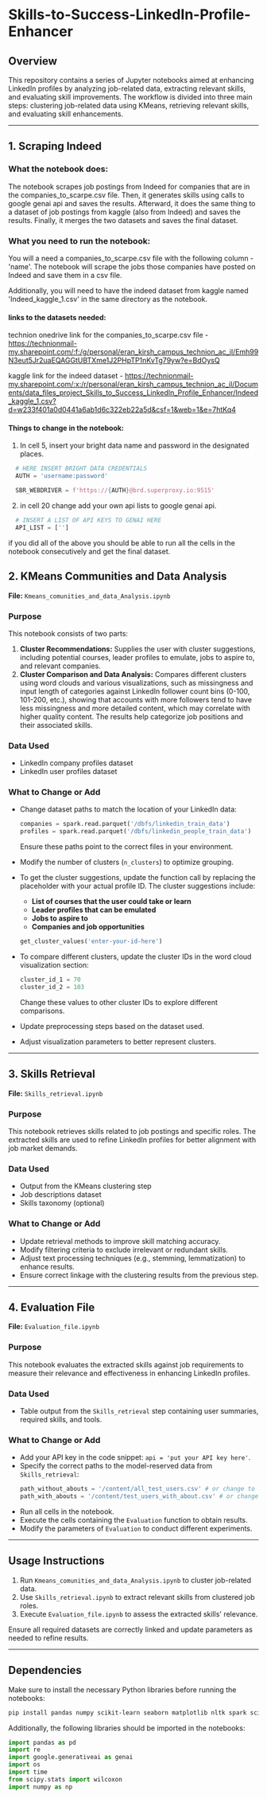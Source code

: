 # Skills-to-Success-LinkedIn-Profile-Enhancer

## Overview

This repository contains a series of Jupyter notebooks aimed at enhancing LinkedIn profiles by analyzing job-related data, extracting relevant skills, and evaluating skill improvements. The workflow is divided into three main steps: clustering job-related data using KMeans, retrieving relevant skills, and evaluating skill enhancements.

---
## 1. Scraping Indeed
### What the notebook does:
The notebook scrapes job postings from Indeed for companies that are in the companies_to_scarpe.csv file.
Then, it generates skills using calls to google genai api and saves the results.
Afterward, it does the same thing to a dataset of job postings from kaggle (also from Indeed) and saves the results.
Finally, it merges the two datasets and saves the final dataset.

### What you need to run the notebook:
You will a need a companies_to_scarpe.csv file with the following column - 'name'.
The notebook will scrape the jobs those companies have posted on Indeed and save them in a csv file.

Additionally, you will need to have the indeed dataset from kaggle named 'Indeed_kaggle_1.csv' in the same directory as the notebook.

#### links to the datasets needed: 

technion onedrive link for the companies_to_scarpe.csv file - https://technionmail-my.sharepoint.com/:f:/g/personal/eran_kirsh_campus_technion_ac_il/Emh99N3eut5Jr2uaEQAGGtUBTXme1J2PHpTP1nKvTg79yw?e=BdOysQ

kaggle link for the indeed dataset - https://technionmail-my.sharepoint.com/:x:/r/personal/eran_kirsh_campus_technion_ac_il/Documents/data_files_project_Skills_to_Success_LinkedIn_Profile_Enhancer/Indeed_kaggle_1.csv?d=w233f401a0d0441a6ab1d6c322eb22a5d&csf=1&web=1&e=7htKq4


#### Things to change in the notebook:

1. In cell 5, insert your bright data name and password in the designated places.

```python
  # HERE INSERT BRIGHT DATA CREDENTIALS
  AUTH = 'username:password'

  SBR_WEBDRIVER = f'https://{AUTH}@brd.superproxy.io:9515'
  ```

2. in cell 20 change add your own api lists to google genai api.

```python
  # INSERT A LIST OF API KEYS TO GENAI HERE
  API_LIST = ['']
  ```

if you did all of the above you should be able to run all the cells in the notebook consecutively and get the final dataset.

## 2. KMeans Communities and Data Analysis

**File:** `Kmeans_comunities_and_data_Analysis.ipynb`

### Purpose

This notebook consists of two parts:

1. **Cluster Recommendations:** Supplies the user with cluster suggestions, including potential courses, leader profiles to emulate, jobs to aspire to, and relevant companies.
2. **Cluster Comparison and Data Analysis:** Compares different clusters using word clouds and various visualizations, such as missingness and input length of categories against LinkedIn follower count bins (0-100, 101-200, etc.), showing that accounts with more followers tend to have less missingness and more detailed content, which may correlate with higher quality content. The results help categorize job positions and their associated skills.

### Data Used

- LinkedIn company profiles dataset
- LinkedIn user profiles dataset

### What to Change or Add

- Change dataset paths to match the location of your LinkedIn data:
  ```python
  companies = spark.read.parquet('/dbfs/linkedin_train_data')
  profiles = spark.read.parquet('/dbfs/linkedin_people_train_data')
  ```
  Ensure these paths point to the correct files in your environment.
- Modify the number of clusters (`n_clusters`) to optimize grouping.
- To get the cluster suggestions, update the function call by replacing the placeholder with your actual profile ID. The cluster suggestions include:

  - **List of courses that the user could take or learn**
  - **Leader profiles that can be emulated**
  - **Jobs to aspire to**
  - **Companies and job opportunities**
  ```python
  get_cluster_values('enter-your-id-here')
  ```
- To compare different clusters, update the cluster IDs in the word cloud visualization section:
  ```python
  cluster_id_1 = 70
  cluster_id_2 = 103
  ```
  Change these values to other cluster IDs to explore different comparisons.
- Update preprocessing steps based on the dataset used.
- Adjust visualization parameters to better represent clusters.

---

## 3. Skills Retrieval

**File:** `Skills_retrieval.ipynb`

### Purpose

This notebook retrieves skills related to job postings and specific roles. The extracted skills are used to refine LinkedIn profiles for better alignment with job market demands.

### Data Used

- Output from the KMeans clustering step
- Job descriptions dataset
- Skills taxonomy (optional)

### What to Change or Add

- Update retrieval methods to improve skill matching accuracy.
- Modify filtering criteria to exclude irrelevant or redundant skills.
- Adjust text processing techniques (e.g., stemming, lemmatization) to enhance results.
- Ensure correct linkage with the clustering results from the previous step.

---

## 4. Evaluation File

**File:** `Evaluation_file.ipynb`

### Purpose

This notebook evaluates the extracted skills against job requirements to measure their relevance and effectiveness in enhancing LinkedIn profiles.

### Data Used

- Table output from the `Skills_retrieval` step containing user summaries, required skills, and tools.

### What to Change or Add

- Add your API key in the code snippet: `api = 'put your API key here'`.
- Specify the correct paths to the model-reserved data from `Skills_retrieval`:
  ```python
  path_without_abouts = '/content/all_test_users.csv' # or change to the path of the file without abouts.
  path_with_abouts = '/content/test_users_with_about.csv' # or change to the path of the file with abouts.
  ```
- Run all cells in the notebook.
- Execute the cells containing the `Evaluation` function to obtain results.
- Modify the parameters of `Evaluation` to conduct different experiments.

---

## Usage Instructions

1. Run `Kmeans_comunities_and_data_Analysis.ipynb` to cluster job-related data.
2. Use `Skills_retrieval.ipynb` to extract relevant skills from clustered job roles.
3. Execute `Evaluation_file.ipynb` to assess the extracted skills' relevance.

Ensure all required datasets are correctly linked and update parameters as needed to refine results.

---

## Dependencies

Make sure to install the necessary Python libraries before running the notebooks:

```bash
pip install pandas numpy scikit-learn seaborn matplotlib nltk spark scipy google-generativeai
```

Additionally, the following libraries should be imported in the notebooks:

```python
import pandas as pd
import re
import google.generativeai as genai
import os
import time
from scipy.stats import wilcoxon
import numpy as np
```

